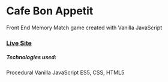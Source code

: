 # Cafe Bon Appetit
Front End Memory Match game created with Vanilla JavaScript

### [Live Site](http://memory-match.seongkevinlee.com)

##### Technologies used:
Procedural Vanilla JavaScript ES5, CSS, HTML5
